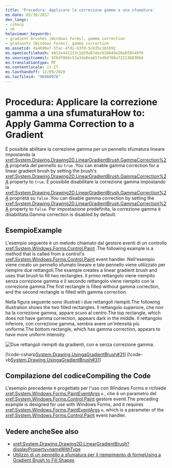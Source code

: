 ```yaml
---
title: 'Procedura: Applicare la correzione gamma a una sfumatura'
ms.date: 03/30/2017
dev_langs:
- csharp
- vb
helpviewer_keywords:
- gradient brushes [Windows Forms], gamma correction
- gradients [Windows Forms], gamma correction
ms.assetid: da4690e7-5fac-4fd2-b3f0-5cb35c165b92
ms.openlocfilehash: e812e441233c1d29a67dac639048e20a659549f0
ms.sourcegitcommit: 9f6df084c53a3da0ea657ed0d708a72213683084
ms.translationtype: MT
ms.contentlocale: it-IT
ms.lasthandoff: 12/09/2020
ms.locfileid: "96960976"
---
```

# <a name="how-to-apply-gamma-correction-to-a-gradient"></a><span data-ttu-id="3fb6a-102">Procedura: Applicare la correzione gamma a una sfumatura</span><span class="sxs-lookup"><span data-stu-id="3fb6a-102">How to: Apply Gamma Correction to a Gradient</span></span>
<span data-ttu-id="3fb6a-103">È possibile abilitare la correzione gamma per un pennello sfumatura lineare impostando la <xref:System.Drawing.Drawing2D.LinearGradientBrush.GammaCorrection%2A> proprietà del pennello su `true` .</span><span class="sxs-lookup"><span data-stu-id="3fb6a-103">You can enable gamma correction for a linear gradient brush by setting the brush's <xref:System.Drawing.Drawing2D.LinearGradientBrush.GammaCorrection%2A> property to `true`.</span></span> <span data-ttu-id="3fb6a-104">È possibile disabilitare la correzione gamma impostando la <xref:System.Drawing.Drawing2D.LinearGradientBrush.GammaCorrection%2A> proprietà su `false` .</span><span class="sxs-lookup"><span data-stu-id="3fb6a-104">You can disable gamma correction by setting the <xref:System.Drawing.Drawing2D.LinearGradientBrush.GammaCorrection%2A> property to `false`.</span></span> <span data-ttu-id="3fb6a-105">Per impostazione predefinita, la correzione gamma è disabilitata.</span><span class="sxs-lookup"><span data-stu-id="3fb6a-105">Gamma correction is disabled by default.</span></span>  
  
## <a name="example"></a><span data-ttu-id="3fb6a-106">Esempio</span><span class="sxs-lookup"><span data-stu-id="3fb6a-106">Example</span></span>  

<span data-ttu-id="3fb6a-107">L'esempio seguente è un metodo chiamato dal gestore eventi di un controllo <xref:System.Windows.Forms.Control.Paint> .</span><span class="sxs-lookup"><span data-stu-id="3fb6a-107">The following example is a method that is called from a control's <xref:System.Windows.Forms.Control.Paint> event handler.</span></span> <span data-ttu-id="3fb6a-108">Nell'esempio viene creato un pennello sfumato lineare e tale pennello viene utilizzato per riempire due rettangoli.</span><span class="sxs-lookup"><span data-stu-id="3fb6a-108">The example creates a linear gradient brush and uses that brush to fill two rectangles.</span></span> <span data-ttu-id="3fb6a-109">Il primo rettangolo viene riempito senza correzione gamma e il secondo rettangolo viene riempito con la correzione gamma.</span><span class="sxs-lookup"><span data-stu-id="3fb6a-109">The first rectangle is filled without gamma correction, and the second rectangle is filled with gamma correction.</span></span>  
  
 <span data-ttu-id="3fb6a-110">Nella figura seguente sono illustrati i due rettangoli riempiti.</span><span class="sxs-lookup"><span data-stu-id="3fb6a-110">The following illustration shows the two filled rectangles.</span></span> <span data-ttu-id="3fb6a-111">Il rettangolo superiore, che non ha la correzione gamma, appare scuro al centro.</span><span class="sxs-lookup"><span data-stu-id="3fb6a-111">The top rectangle, which does not have gamma correction, appears dark in the middle.</span></span> <span data-ttu-id="3fb6a-112">Il rettangolo inferiore, con correzione gamma, sembra avere un'intensità più uniforme.</span><span class="sxs-lookup"><span data-stu-id="3fb6a-112">The bottom rectangle, which has gamma correction, appears to have more uniform intensity.</span></span>  
  
 ![Due rettangoli riempiti da gradienti, con e senza correzione gamma.](./media/how-to-apply-gamma-correction-to-a-gradient/two-rectangles-gamma-gradient.png)  
  
 [!code-csharp[System.Drawing.UsingaGradientBrush#31](~/samples/snippets/csharp/VS_Snippets_Winforms/System.Drawing.UsingaGradientBrush/CS/Class1.cs#31)]
 [!code-vb[System.Drawing.UsingaGradientBrush#31](~/samples/snippets/visualbasic/VS_Snippets_Winforms/System.Drawing.UsingaGradientBrush/VB/Class1.vb#31)]  
  
## <a name="compiling-the-code"></a><span data-ttu-id="3fb6a-114">Compilazione del codice</span><span class="sxs-lookup"><span data-stu-id="3fb6a-114">Compiling the Code</span></span>  
 <span data-ttu-id="3fb6a-115">L'esempio precedente è progettato per l'uso con Windows Forms e richiede <xref:System.Windows.Forms.PaintEventArgs> `e` , che è un parametro del <xref:System.Windows.Forms.Control.Paint> gestore eventi.</span><span class="sxs-lookup"><span data-stu-id="3fb6a-115">The preceding example is designed for use with Windows Forms, and it requires <xref:System.Windows.Forms.PaintEventArgs> `e`, which is a parameter of the <xref:System.Windows.Forms.Control.Paint> event handler.</span></span>  
  
## <a name="see-also"></a><span data-ttu-id="3fb6a-116">Vedere anche</span><span class="sxs-lookup"><span data-stu-id="3fb6a-116">See also</span></span>

- <xref:System.Drawing.Drawing2D.LinearGradientBrush?displayProperty=nameWithType>
- [<span data-ttu-id="3fb6a-117">Utilizzo di un pennello a sfumatura per il riempimento di forme</span><span class="sxs-lookup"><span data-stu-id="3fb6a-117">Using a Gradient Brush to Fill Shapes</span></span>](using-a-gradient-brush-to-fill-shapes.md)
